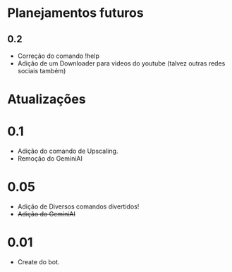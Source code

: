 # Planejamentos futuros
## 0.2
- Correção do comando !help
- Adição de um Downloader para videos do youtube (talvez outras redes sociais também)

# Atualizações

# 0.1
- Adição do comando de Upscaling.
- Remoção do GeminiAI

# 0.05
- Adição de Diversos comandos divertidos!
- ~~Adição do GeminiAI~~

# 0.01
- Create do bot.